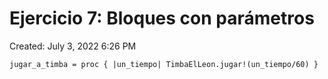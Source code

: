 # Ejercicio 7: Bloques con parámetros

Created: July 3, 2022 6:26 PM

`jugar_a_timba = proc { |un_tiempo| TimbaElLeon.jugar!(un_tiempo/60) }`